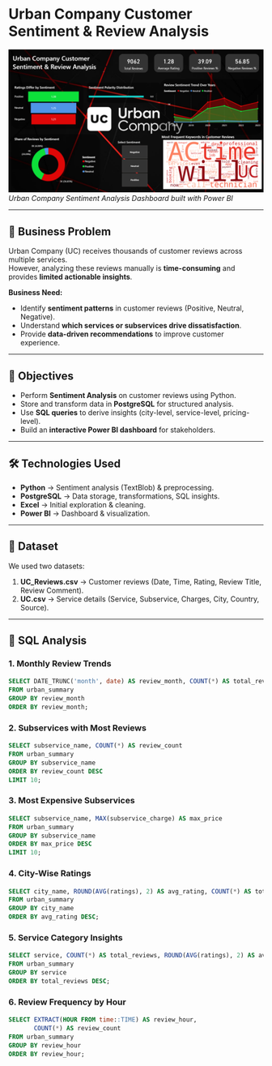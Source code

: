 # Urban Company Customer Sentiment & Review Analysis  

![Dashboard Screenshot](https://github.com/khushal728/Urban_Company_CaseStudy/blob/main/Screenshot%202025-08-18%20211523.png)
*Urban Company Sentiment Analysis Dashboard built with Power BI*  

---

## 📌 Business Problem  
Urban Company (UC) receives thousands of customer reviews across multiple services.  
However, analyzing these reviews manually is **time-consuming** and provides **limited actionable insights**.  

**Business Need:**  
- Identify **sentiment patterns** in customer reviews (Positive, Neutral, Negative).  
- Understand **which services or subservices drive dissatisfaction**.  
- Provide **data-driven recommendations** to improve customer experience.  

---

## 🎯 Objectives  
- Perform **Sentiment Analysis** on customer reviews using Python.  
- Store and transform data in **PostgreSQL** for structured analysis.  
- Use **SQL queries** to derive insights (city-level, service-level, pricing-level).  
- Build an **interactive Power BI dashboard** for stakeholders.  

---

## 🛠️ Technologies Used  
- **Python** → Sentiment analysis (TextBlob) & preprocessing.  
- **PostgreSQL** → Data storage, transformations, SQL insights.  
- **Excel** → Initial exploration & cleaning.  
- **Power BI** → Dashboard & visualization.  

---

## 📂 Dataset  
We used two datasets:  
1. **UC_Reviews.csv** → Customer reviews (Date, Time, Rating, Review Title, Review Comment).  
2. **UC.csv** → Service details (Service, Subservice, Charges, City, Country, Source).  

---

## 🧾 SQL Analysis  

### 1. Monthly Review Trends  
```sql
SELECT DATE_TRUNC('month', date) AS review_month, COUNT(*) AS total_reviews
FROM urban_summary
GROUP BY review_month
ORDER BY review_month;
```
### 2. Subservices with Most Reviews
```sql
SELECT subservice_name, COUNT(*) AS review_count
FROM urban_summary
GROUP BY subservice_name
ORDER BY review_count DESC
LIMIT 10;
```

### 3. Most Expensive Subservices
```sql
SELECT subservice_name, MAX(subservice_charge) AS max_price
FROM urban_summary
GROUP BY subservice_name
ORDER BY max_price DESC
LIMIT 10;
```

### 4. City-Wise Ratings
```sql
SELECT city_name, ROUND(AVG(ratings), 2) AS avg_rating, COUNT(*) AS total_reviews
FROM urban_summary
GROUP BY city_name
ORDER BY avg_rating DESC;
```
### 5. Service Category Insights
```sql
SELECT service, COUNT(*) AS total_reviews, ROUND(AVG(ratings), 2) AS avg_rating
FROM urban_summary
GROUP BY service
ORDER BY total_reviews DESC;
```
### 6. Review Frequency by Hour
```sql
SELECT EXTRACT(HOUR FROM time::TIME) AS review_hour,
       COUNT(*) AS review_count
FROM urban_summary
GROUP BY review_hour
ORDER BY review_hour;
```

